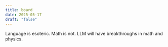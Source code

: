 ```yaml
---
title: board
date: 2025-05-17
draft: "false"
---
```

Language is esoteric. Math is not. LLM will have breakthroughs in math and physics. 